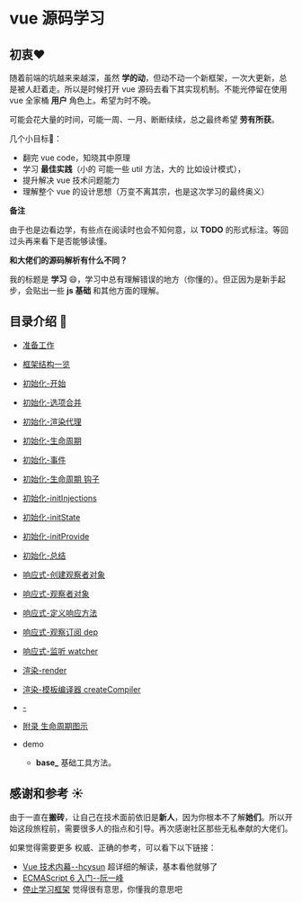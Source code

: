 <!-- vue_learn--前言 -->

# vue 源码学习

## 初衷:heart:

随着前端的坑越来来越深，虽然 **学的动**，但动不动一个新框架，一次大更新，总是被人赶着走。所以是时候打开 vue 源码去看下其实现机制。不能光停留在使用 vue 全家桶 **用户** 角色上。希望为时不晚。

可能会花大量的时间，可能一周、一月、断断续续，总之最终希望 **劳有所获**。

几个小目标:triangular_flag_on_post:：

-   翻完 vue code，知晓其中原理
-   学习 **最佳实践**（小的 可能一些 util 方法，大的 比如设计模式），
-   提升解决 vue 技术问题能力
-   理解整个 vue 的设计思想（万变不离其宗，也是这次学习的最终奥义）

**备注**

由于也是边看边学，有些点在阅读时也会不知何意，以 **TODO** 的形式标注。等回过头再来看下是否能够读懂。

**和大佬们的源码解析有什么不同？**

我的标题是 **学习** :smile:，学习中总有理解错误的地方（你懂的）。但正因为是新手起步，会贴出一些 **js 基础** 和其他方面的理解。

## 目录介绍 :bookmark_tabs:

-   [准备工作](./vue_learn_prepare.md)
-   [框架结构一览](./vue_learn_frame.md)

-   [初始化-开始](./vue_learn_init_start.md)
-   [初始化-选项合并](./vue_learn_init_options.md)
-   [初始化-渲染代理](./vue_learn_init_renderProxy.md)
-   [初始化-生命周期](./vue_learn_init_life.md)
-   [初始化-事件](./vue_learn_init_events.md)
-   [初始化-生命周期 钩子](./vue_learn_init_lifeHook.md)
-   [初始化-initInjections](./vue_learn_init_initInjections.md)
-   [初始化-initState](./vue_learn_init_initState.md)
-   [初始化-initProvide](./vue_learn_init_initProvide.md)
-   [初始化-总结](./vue_learn_init_end.md)

-   [响应式-创建观察者对象](./vue_learn_reactive_observe.md)
-   [响应式-观察者对象](./vue_learn_reactive_Observer.md)
-   [响应式-定义响应方法](./vue_learn_reactive_defineReactive.md)
-   [响应式-观察订阅 dep](./vue_learn_reactive_dep.md)
-   [响应式-监听 watcher](./vue_learn_reactive_watcher.md)

-   [渲染-render](./vue_learn_render_parser.md)
-   [渲染-模板编译器 createCompiler](./vue_learn_render_parser.md)

-   [-](-)
-   [附录 生命周期图示](./vue_learn_appendix_life.md)
-   demo

    -   **base\_** 基础工具方法。

## 感谢和参考 :sunny:

由于一直在**搬砖**，让自己在技术面前依旧是**新人**，因为你根本不了解**她们**。所以开始这段旅程前，需要很多人的指点和引导。再次感谢社区那些无私奉献的大佬们。

如果觉得需要更多 权威、正确的参考，可以看下以下链接：

-   [Vue 技术内幕--hcysun](http://hcysun.me/vue-design/) 超详细的解读，基本看他就够了
-   [ECMAScript 6 入门--阮一峰](http://es6.ruanyifeng.com/)
-   [停止学习框架](https://juejin.im/post/5c1a839f518825780008537d) 觉得很有意思，你懂我的意思吧

